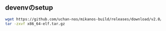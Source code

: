 ## devenvのsetup

```sh
wget https://github.com/uchan-nos/mikanos-build/releases/download/v2.0/x86_64-elf.tar.gz
tar -zxvf x86_64-elf.tar.gz
```